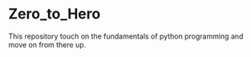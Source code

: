 # Zero_to_Hero
This repository touch on the fundamentals of python programming and move on from there up.
